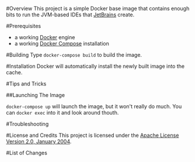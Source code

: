 #Overview
This project is a simple Docker base image that contains enough bits to run the JVM-based 
IDEs that [JetBrains](http://www.jetbrains.com/) create.

#Prerequisites
* a working [Docker](http://docker.io) engine
* a working [Docker Compose](http://docker.io) installation

#Building
Type `docker-compose build` to build the image.

#Installation
Docker will automatically install the newly built image into the cache.

#Tips and Tricks

##Launching The Image

`docker-compose up` will launch the image, but it won't really do much.  You can `docker exec` into it and look 
around thouth.

#Troubleshooting

#License and Credits
This project is licensed under the [Apache License Version 2.0, January 2004](http://www.apache.org/licenses/).

#List of Changes


